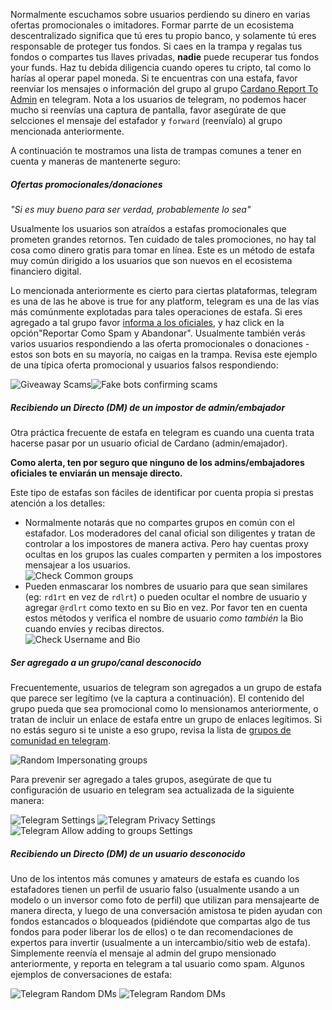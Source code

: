 Normalmente escuchamos sobre usuarios perdiendo su dinero en varias ofertas promocionales o imitadores. Formar parrte de un ecosistema descentralizado significa que tú eres tu propio banco, y solamente tú eres responsable de proteger tus fondos.
Si caes en la trampa y regalas tus fondos o compartes tus llaves privadas, **nadie** puede recuperar tus fondos your funds. Haz tu debida diligencia cuando operes tu cripto, tal como lo harías al operar papel moneda.
Si te encuentras con una estafa, favor reenviar los mensajes o información del grupo al grupo [Cardano Report To Admin](https://t.me/CardanoReportToAdmin) en telegram.
Nota a los usuarios de telegram, no podemos hacer mucho si reenvías una captura de pantalla, favor asegúrate de que selcciones el mensaje del estafador y `forward` (reenvíalo) al grupo mencionada anteriormente.

A continuación te mostramos una lista de trampas comunes a tener en cuenta y maneras de mantenerte seguro:

##### Ofertas promocionales/donaciones

*"Si es muy bueno para ser verdad, probablemente lo sea"*

Usualmente los usuarios son atraídos a estafas promocionales que prometen grandes retornos. Ten cuidado de tales promociones, no hay tal cosa como dinero gratis para tomar en línea.
Este es un método de estafa muy común dirigido a los usuarios que son nuevos en el ecosistema financiero digital.

Lo mencionada anteriormente es cierto para ciertas plataformas, telegram es una de las he above is true for any platform, telegram es una de las vías más comúnmente explotadas para tales operaciones de estafa. Si eres agregado a tal grupo favor [informa a los oficiales](https://t.me/CardanoReportToAdmin), y haz click en la opción"Reportar Como Spam y Abandonar". Usualmente también verás varios usuarios respondiendo a las oferta promocionales o donaciones - estos son bots en su mayoría, no caigas en la trampa.
Revisa este ejemplo de una típica oferta promocional y usuarios falsos respondiendo:

![Giveaway Scams](https://raw.githubusercontent.com/cardano-community/support-faq/images/docs/images/giveaway-scam1.jpg)![Fake bots confirming scams](https://raw.githubusercontent.com/cardano-community/support-faq/images/docs/images/giveaway-scam2.jpg)

##### Recibiendo un Directo (DM) de un impostor de admin/embajador

Otra práctica frecuente de estafa en telegram es cuando una cuenta trata hacerse pasar por un usuario oficial de Cardano (admin/emajador).

**Como alerta, ten por seguro que ninguno de los admins/embajadores oficiales te enviarán un mensaje directo.**

Este tipo de estafas son fáciles de identificar por cuenta propia si prestas atención a los detalles:
- Normalmente notarás que no compartes grupos en común con el estafador. Los moderadores del canal oficial son diligentes y tratan de controlar a los impostores de manera activa. Pero hay cuentas proxy ocultas en los grupos las cuales comparten y permiten a los impostores mensajear a los usuarios.  
![Check Common groups](https://raw.githubusercontent.com/cardano-community/support-faq/images/docs/images/tg-impersonator-check-1.jpg)
- Pueden enmascarar los nombres de usuario para que sean similares (eg: `rd1rt` en vez de `rdlrt`) o pueden ocultar el nombre de usuario y agregar `@rdlrt` como texto en su Bio en vez. Por favor ten en cuenta estos métodos y verifica el nombre de usuario *como también* la Bio cuando envíes y recibas directos.  
![Check Username and Bio](https://raw.githubusercontent.com/cardano-community/support-faq/images/docs/images/tg-impersonator-check-2.jpg)

##### Ser agregado a un grupo/canal desconocido

Frecuentemente, usuarios de telegram son agregados a un grupo de estafa que parece ser legítimo (ve la captura a continuación). El contenido del grupo pueda que sea promocional como lo mensionamos anteriormente, o tratan de incluir un enlace de estafa entre un grupo de enlaces legítimos. Si no estás seguro si te uniste a eso grupo, revisa la lista de [grupos de comunidad en telegram](https://t.me/Cardano/271989).

![Random Impersonating groups](https://raw.githubusercontent.com/cardano-community/support-faq/images/docs/images/random-impersonating-groups.jpg)

Para prevenir ser agregado a tales grupos, asegúrate de que tu configuración de usuario en telegram sea actualizada de la siguiente manera:

![Telegram Settings](https://raw.githubusercontent.com/cardano-community/support-faq/images/docs/images/tg-privacy-settings-1.jpg)
![Telegram Privacy Settings](https://raw.githubusercontent.com/cardano-community/support-faq/images/docs/images/tg-privacy-settings-2.jpg)
![Telegram Allow adding to groups Settings](https://raw.githubusercontent.com/cardano-community/support-faq/images/docs/images/tg-privacy-settings-3.jpg)

##### Recibiendo un Directo (DM) de un usuario desconocido

Uno de los intentos más comunes y amateurs de estafa es cuando los estafadores tienen un perfil de usuario falso (usualmente usando a un modelo o un inversor como foto de perfil) que utilizan para mensajearte de manera directa, y luego de una conversación amistosa te piden ayudan con fondos estancados o bloqueados (pidiéndote que compartas algo de tus fondos para poder liberar los de ellos) o te dan recomendaciones de expertos para invertir (usualmente a un intercambio/sitio web de estafa). Simplemente reenvía el mensaje al admin del grupo mensionado anteriormente, y reporta en telegram a tal usuario como spam. Algunos ejemplos de conversaciones de estafa:

![Telegram Random DMs](https://raw.githubusercontent.com/cardano-community/support-faq/images/docs/images/tg-random-dm-1.jpg)
![Telegram Random DMs](https://raw.githubusercontent.com/cardano-community/support-faq/images/docs/images/tg-random-dm-2.jpg)
